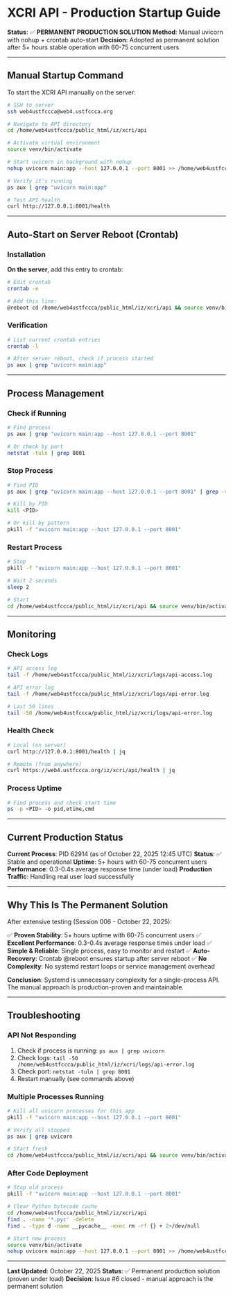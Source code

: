 # XCRI API - Production Startup Guide

**Status**: ✅ **PERMANENT PRODUCTION SOLUTION**
**Method**: Manual uvicorn with nohup + crontab auto-start
**Decision**: Adopted as permanent solution after 5+ hours stable operation with 60-75 concurrent users

---

## Manual Startup Command

To start the XCRI API manually on the server:

```bash
# SSH to server
ssh web4ustfccca@web4.ustfccca.org

# Navigate to API directory
cd /home/web4ustfccca/public_html/iz/xcri/api

# Activate virtual environment
source venv/bin/activate

# Start uvicorn in background with nohup
nohup uvicorn main:app --host 127.0.0.1 --port 8001 >> /home/web4ustfccca/public_html/iz/xcri/logs/api-access.log 2>> /home/web4ustfccca/public_html/iz/xcri/logs/api-error.log &

# Verify it's running
ps aux | grep "uvicorn main:app"

# Test API health
curl http://127.0.0.1:8001/health
```

---

## Auto-Start on Server Reboot (Crontab)

### Installation

**On the server**, add this entry to crontab:

```bash
# Edit crontab
crontab -e

# Add this line:
@reboot cd /home/web4ustfccca/public_html/iz/xcri/api && source venv/bin/activate && nohup uvicorn main:app --host 127.0.0.1 --port 8001 >> /home/web4ustfccca/public_html/iz/xcri/logs/api-access.log 2>> /home/web4ustfccca/public_html/iz/xcri/logs/api-error.log &
```

### Verification

```bash
# List current crontab entries
crontab -l

# After server reboot, check if process started
ps aux | grep "uvicorn main:app"
```

---

## Process Management

### Check if Running

```bash
# Find process
ps aux | grep "uvicorn main:app --host 127.0.0.1 --port 8001"

# Or check by port
netstat -tuln | grep 8001
```

### Stop Process

```bash
# Find PID
ps aux | grep "uvicorn main:app --host 127.0.0.1 --port 8001" | grep -v grep

# Kill by PID
kill <PID>

# Or kill by pattern
pkill -f "uvicorn main:app --host 127.0.0.1 --port 8001"
```

### Restart Process

```bash
# Stop
pkill -f "uvicorn main:app --host 127.0.0.1 --port 8001"

# Wait 2 seconds
sleep 2

# Start
cd /home/web4ustfccca/public_html/iz/xcri/api && source venv/bin/activate && nohup uvicorn main:app --host 127.0.0.1 --port 8001 >> /home/web4ustfccca/public_html/iz/xcri/logs/api-access.log 2>> /home/web4ustfccca/public_html/iz/xcri/logs/api-error.log &
```

---

## Monitoring

### Check Logs

```bash
# API access log
tail -f /home/web4ustfccca/public_html/iz/xcri/logs/api-access.log

# API error log
tail -f /home/web4ustfccca/public_html/iz/xcri/logs/api-error.log

# Last 50 lines
tail -50 /home/web4ustfccca/public_html/iz/xcri/logs/api-error.log
```

### Health Check

```bash
# Local (on server)
curl http://127.0.0.1:8001/health | jq

# Remote (from anywhere)
curl https://web4.ustfccca.org/iz/xcri/api/health | jq
```

### Process Uptime

```bash
# Find process and check start time
ps -p <PID> -o pid,etime,cmd
```

---

## Current Production Status

**Current Process**: PID 62914 (as of October 22, 2025 12:45 UTC)
**Status**: ✅ Stable and operational
**Uptime**: 5+ hours with 60-75 concurrent users
**Performance**: 0.3-0.4s average response time (under load)
**Production Traffic**: Handling real user load successfully

---

## Why This Is The Permanent Solution

After extensive testing (Session 006 - October 22, 2025):

✅ **Proven Stability**: 5+ hours uptime with 60-75 concurrent users
✅ **Excellent Performance**: 0.3-0.4s average response times under load
✅ **Simple & Reliable**: Single process, easy to monitor and restart
✅ **Auto-Recovery**: Crontab @reboot ensures startup after server reboot
✅ **No Complexity**: No systemd restart loops or service management overhead

**Conclusion**: Systemd is unnecessary complexity for a single-process API. The manual approach is production-proven and maintainable.

---

## Troubleshooting

### API Not Responding

1. Check if process is running: `ps aux | grep uvicorn`
2. Check logs: `tail -50 /home/web4ustfccca/public_html/iz/xcri/logs/api-error.log`
3. Check port: `netstat -tuln | grep 8001`
4. Restart manually (see commands above)

### Multiple Processes Running

```bash
# Kill all uvicorn processes for this app
pkill -f "uvicorn main:app --host 127.0.0.1 --port 8001"

# Verify all stopped
ps aux | grep uvicorn

# Start fresh
cd /home/web4ustfccca/public_html/iz/xcri/api && source venv/bin/activate && nohup uvicorn main:app --host 127.0.0.1 --port 8001 >> /home/web4ustfccca/public_html/iz/xcri/logs/api-access.log 2>> /home/web4ustfccca/public_html/iz/xcri/logs/api-error.log &
```

### After Code Deployment

```bash
# Stop old process
pkill -f "uvicorn main:app --host 127.0.0.1 --port 8001"

# Clear Python bytecode cache
cd /home/web4ustfccca/public_html/iz/xcri/api
find . -name '*.pyc' -delete
find . -type d -name __pycache__ -exec rm -rf {} + 2>/dev/null

# Start new process
source venv/bin/activate
nohup uvicorn main:app --host 127.0.0.1 --port 8001 >> /home/web4ustfccca/public_html/iz/xcri/logs/api-access.log 2>> /home/web4ustfccca/public_html/iz/xcri/logs/api-error.log &
```

---

**Last Updated**: October 22, 2025
**Status**: ✅ Permanent production solution (proven under load)
**Decision**: Issue #6 closed - manual approach is the permanent solution
